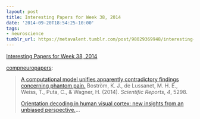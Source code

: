 ```yaml
---
layout: post
title: Interesting Papers for Week 38, 2014
date: '2014-09-20T18:54:25-10:00'
tags:
- neuroscience
tumblr_url: https://metavalent.tumblr.com/post/98029369948/interesting-papers-for-week-38-2014
---
```

[Interesting Papers for Week 38, 2014](http://compneuropapers.tumblr.com/post/97547371833/interesting-papers-for-week-38-2014)  

[compneuropapers](http://compneuropapers.tumblr.com/post/97547371833/interesting-papers-for-week-38-2014):

> [A computational model unifies apparently contradictory findings concerning phantom pain.](http://www.nature.com/srep/2014/140616/srep05298/full/srep05298.html?WT.ec_id=SREP-631-20140617) Boström, K. J., de Lussanet, M. H. E., Weiss, T., Puta, C., & Wagner, H. (2014). _Scientific Reports_, _4_, 5298.
> 
> [Orientation decoding in human visual cortex: new insights from an unbiased perspective.](http://www.jneurosci.org/content/34/24/8373.abstract?etoc)…

